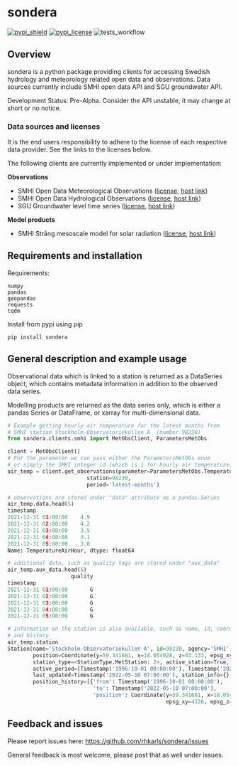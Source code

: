 # sondera

[![pypi_shield](https://img.shields.io/pypi/v/sondera.svg)](https://pypi.org/project/sondera/)
[![pypi_license](https://badgen.net/pypi/license/sondera/)](https://pypi.org/project/sondera/)
![tests_workflow](https://github.com/rhkarls/sondera/actions/workflows/run_flake8_pytest.yml/badge.svg)

## Overview
sondera is a python package providing clients for accessing Swedish hydrology and meteorology related open data and observations.
Data sources currently include SMHI open data API and SGU groundwater API.

Development Status: Pre-Alpha.
Consider the API unstable, it may change at short or no notice.

### Data sources and licenses
It is the end users responsibility to adhere to the license of each respective
data provider. See the links to the licenses below.

The following clients are currently implemented or under implementation:

**Observations**
- SMHI Open Data Meteorological Observations ([license](https://creativecommons.org/licenses/by/4.0/legalcode), [host link](https://opendata.smhi.se/apidocs/metobs/#license))
- SMHI Open Data Hydrological Observations ([license](https://creativecommons.org/licenses/by/4.0/legalcode), [host link](https://opendata.smhi.se/apidocs/hydroobs/#license))
- SGU Groundwater level time series ([license](https://creativecommons.org/licenses/by/4.0/legalcode), [host link](https://resource.sgu.se/oppnadata/html/grundvatten/grundvatten.html))

**Model products**
- SMHI Strång mesoscale model for solar radiation ([license](https://creativecommons.org/licenses/by/4.0/legalcode), [host link](https://opendata.smhi.se/apidocs/strang/#license))

## Requirements and installation

Requirements:

    numpy
	pandas
	geopandas
	requests
    tqdm

Install from pypi using pip

    pip install sondera

## General description and example usage

Observational data which is linked to a station is returned as a DataSeries object,
which contains metadata information in addition to the observed data series.

Modelling products are returned as the data series only, which is either a pandas
Series or DataFrame, or xarray for multi-dimensional data.


```python
# Example getting hourly air temperature for the latest months from
# SMHI station Stockholm-Observatoriekullen A  (number 98230)
from sondera.clients.smhi import MetObsClient, ParametersMetObs

client = MetObsClient()
# For the parameter we can pass either the ParametersMetObs enum
# or simply the SMHI integer id (which is 1 for hourly air temperature)
air_temp = client.get_observations(parameter=ParametersMetObs.TemperatureAirHour,
                         station=98230,
                         period='latest-months')

# observations are stored under "data" attribute as a pandas.Series
air_temp.data.head(5)
timestamp
2021-12-31 01:00:00    4.9
2021-12-31 02:00:00    4.2
2021-12-31 03:00:00    3.5
2021-12-31 04:00:00    3.1
2021-12-31 05:00:00    3.0
Name: TemperatureAirHour, dtype: float64

# additional data, such as quality tags are stored under "aux_data"
air_temp.aux_data.head(5)
                    quality
timestamp                  
2021-12-31 01:00:00       G
2021-12-31 02:00:00       G
2021-12-31 03:00:00       G
2021-12-31 04:00:00       G
2021-12-31 05:00:00       G

# information on the station is also available, such as name, id, coordinates,
# and history
air_temp.station
Station(name='Stockholm-Observatoriekullen A', id=98230, agency='SMHI', 
        position=Coordinate(y=59.341681, x=18.054928, z=43.133, epsg_xy=4326, epsg_z=5613),
        station_type=<StationType.MetStation: 2>, active_station=True, 
        active_period=[Timestamp('1996-10-01 00:00:00'), Timestamp('2022-05-10 07:00:00')],
        last_updated=Timestamp('2022-05-10 07:00:00'), station_info={}, 
        position_history=[{'from': Timestamp('1996-10-01 00:00:00'), 
                           'to': Timestamp('2022-05-10 07:00:00'), 
                           'position': Coordinate(y=59.341681, x=18.054928, z=43.133,
                                                  epsg_xy=4326, epsg_z=5613)}])
```

## Feedback and issues

Please report issues here: https://github.com/rhkarls/sondera/issues

General feedback is most welcome, please post that as well under issues.

